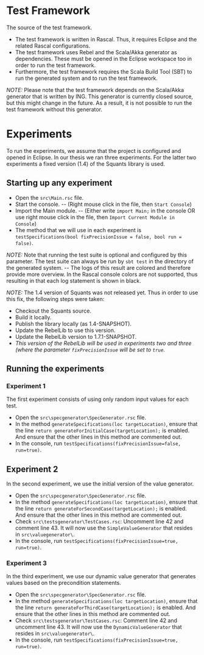 # Test Framework
The source of the test framework.
* The test framework is written in Rascal. Thus, it requires Eclipse and the related Rascal configurations.
* The test framework uses Rebel and the Scala/Akka generator as dependencies. These must be opened in the Eclipse workspace too in order to run the test framework.
* Furthermore, the test framework requires the Scala Build Tool (SBT) to run the generated system and to run the test framework.

*NOTE:* Please note that the test framework depends on the Scala/Akka generator that is written by ING. This generator is currently closed source, but this might change in the future. As a result, it is not possible to run the test framework without this generator.

# Experiments
To run the experiments, we assume that the project is configured and opened in Eclipse.
In our thesis we ran three experiments. For the latter two experiments a fixed version (1.4) of the Squants library is used.

## Starting up any experiment
- Open the `src\Main.rsc` file.
- Start the console. -- (Right mouse click in the file, then `Start Console`)
- Import the Main module. -- (Either write `import Main;` in the console OR use right mouse click in the file, then `Import Current Module in Console`)
- The method that we will use in each experiment is `testSpecifications(bool fixPrecisionIssue = false, bool run = false)`.

*NOTE:* Note that running the test suite is optional and configured by this parameter. The test suite can always be run by `sbt test` in the directory of the generated system. -- The logs of this result are colored and therefore provide more overview. In the Rascal console colors are not supported, thus resulting in that each log statement is shown in black.

*NOTE:* The 1.4 version of Squants was not released yet. Thus in order to use this fix, the following steps were taken:
- Checkout the Squants source.
- Build it locally.
- Publish the library locally (as 1.4-SNAPSHOT).
- Update the RebelLib to use this version.
- Update the RebelLib version to 1.7.1-SNAPSHOT.
- _This version of the RebelLib will be used in experiments two and three (where the parameter `fixPrecisionIssue` will be set to `true`._

## Running the experiments

### Experiment 1
The first experiment consists of using only random input values for each test.
- Open the `src\specgenerator\SpecGenerator.rsc` file.
- In the method `generateSpecifications(loc targetLocation)`, ensure that the line `return generateForInitialCase(targetLocation);` is enabled. And ensure that the other lines in this method are commented out.
- In the console, run `testSpecifications(fixPrecisionIssue=false, run=true)`.

## Experiment 2 
In the second experiment, we use the initial version of the value generator.
- Open the `src\specgenerator\SpecGenerator.rsc` file.
- In the method `generateSpecifications(loc targetLocation)`, ensure that the line `return generateForSecondCase(targetLocation);` is enabled. And ensure that the other lines in this method are commented out.
- Check `src\testsgenerator\TestCases.rsc`: Uncomment line 42 and comment line 43. It will now use the `SimpleValueGenerator` that resides in `src\valuegenerator\`.
- In the console, run `testSpecifications(fixPrecisionIssue=true, run=true)`.

### Experiment 3
In the third experiment, we use our dynamic value generator that generates values based on the precondition statements.
- Open the `src\specgenerator\SpecGenerator.rsc` file.
- In the method `generateSpecifications(loc targetLocation)`, ensure that the line `return generateForThirdCase(targetLocation);` is enabled. And ensure that the other lines in this method are commented out.
- Check `src\testsgenerator\TestCases.rsc`: Comment line 42 and uncomment line 43. It will now use the `DynamicValueGenerator` that resides in `src\valuegenerator\`.
- In the console, run `testSpecifications(fixPrecisionIssue=true, run=true)`.
